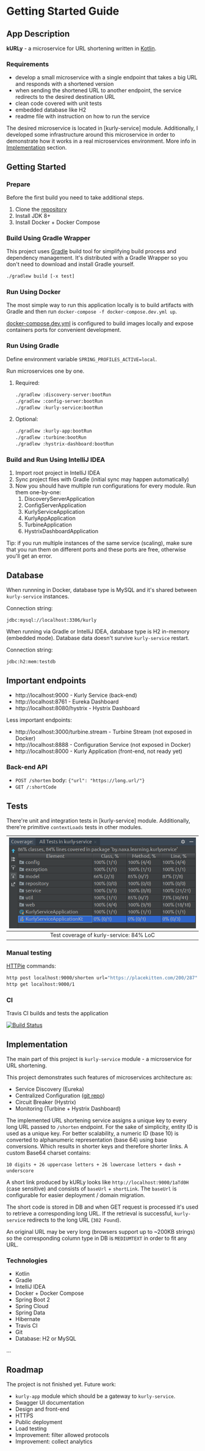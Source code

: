 # Getting Started Guide

## App Description

**kURLy** - a microservice for URL shortening written in [Kotlin](https://kotlinlang.org/).

### Requirements

* develop a small microservice with a single endpoint that takes a big URL and responds with a shortened version
* when sending the shortened URL to another endpoint, the service redirects to the desired destination URL
* clean code covered with unit tests
* embedded database like H2
* readme file with instruction on how to run the service

The desired microservice is located in [kurly-service] module.
Additionally, I developed some infrastructure around this microservice in order to demonstrate how it works in a real microservices environment.
More info in [Implementation](#implementation) section.

## Getting Started

### Prepare

Before the first build you need to take additional steps.

 1. Clone the [repository](https://github.com/naXa777/spring-cloud-url-shortener)
 2. Install JDK 8+
 3. Install Docker + Docker Compose

### Build Using Gradle Wrapper

This project uses [Gradle](https://gradle.org/) build tool for simplifying build process and dependency management.
It's distributed with a Gradle Wrapper so you don't need to download and install Gradle yourself.

```bash
./gradlew build [-x test]
```

### Run Using Docker

The most simple way to run this application locally is to build artifacts with Gradle and then run `docker-compose -f docker-compose.dev.yml up`.

[docker-compose.dev.yml](docker-compose.dev.yml) is configured to build images locally and expose containers ports for convenient development.

### Run Using Gradle

Define environment variable `SPRING_PROFILES_ACTIVE=local`.

Run microservices one by one.

1. Required:

    ```bash
    ./gradlew :discovery-server:bootRun
    ./gradlew :config-server:bootRun
    ./gradlew :kurly-service:bootRun
    ```

2. Optional:

    ```bash
    ./gradlew :kurly-app:bootRun
    ./gradlew :turbine:bootRun
    ./gradlew :hystrix-dashboard:bootRun
    ```

### Build and Run Using IntelliJ IDEA

1. Import root project in IntelliJ IDEA
2. Sync project files with Gradle (initial sync may happen automatically)
3. Now you should have multiple run configurations for every module. Run them one-by-one:
    1. DiscoveryServerApplication
    2. ConfigServerApplication
    3. KurlyServiceApplication
    4. KurlyAppApplication
    5. TurbineApplication
    6. HystrixDashboardApplication

Tip: if you run multiple instances of the same service (scaling),
     make sure that you run them on different ports and these ports are free, otherwise you'll get an error.

## Database

When runnning in Docker, database type is MySQL and it's shared between `kurly-service` instances.

Connection string:

    jdbc:mysql://localhost:3306/kurly

When running via Gradle or IntelliJ IDEA, database type is H2 in-memory (embedded mode).
Database data doesn't survive `kurly-service` restart.

Connection string:

    jdbc:h2:mem:testdb

## Important endpoints

* http://localhost:9000 - Kurly Service (back-end)
* http://localhost:8761 - Eureka Dashboard
* http://localhost:8080/hystrix - Hystrix Dashboard

Less important endpoints:

* http://localhost:3000/turbine.stream - Turbine Stream (not exposed in Docker)
* http://localhost:8888 - Configuration Service (not exposed in Docker)
* http://localhost:8000 - Kurly Application (front-end, not ready yet)

### Back-end API

* `POST /shorten`
    body: `{"url": "https://long.url/"}`
* `GET /:shortCode`

## Tests

There're unit and integration tests in [kurly-service] module.
Additionally, there're primitive `contextLoads` tests in other modules.

| ![screenshot](docs/screenshot-coverage-84.png) |
| :--------------------------------------------: |
| Test coverage of kurly-service: 84% LoC        |

### Manual testing

[HTTPie](https://httpie.org/) commands:
```bash
http post localhost:9000/shorten url="https://placekitten.com/200/287"
http get localhost:9000/1
```

### CI

Travis CI builds and tests the application

[![Build Status](https://travis-ci.com/naXa777/spring-cloud-url-shortener.svg?branch=master&style=flat)](https://travis-ci.com/naXa777/spring-cloud-url-shortener)

## Implementation

The main part of this project is `kurly-service` module - a microservice for URL shortening.

This project demonstrates such features of microservices architecture as:

* Service Discovery (Eureka)
* Centralized Configuration ([git repo](https://github.com/naXa777/spring-cloud-url-shortener-config))
* Circuit Breaker (Hystrix)
* Monitoring (Turbine + Hystrix Dashboard)

The implemented URL shortening service assigns a unique key to every long URL passed to `/shorten` endpoint.
For the sake of simplicity, entity ID is used as a unique key.
For better scalability, a numeric ID (base 10) is converted to alphanumeric representation (base 64) using base conversions.
Which results in shorter keys and therefore shorter links. A custom Base64 charset contains:

    10 digits + 26 uppercase letters + 26 lowercase letters + dash + underscore

A short link produced by kURLy looks like `http://localhost:9000/1aTd0H` (case sensitive) and consists of `baseUrl` + `shortLink`.
The `baseUrl` is configurable for easier deployment / domain migration.

The short code is stored in DB and when GET request is processed it's used to retrieve a corresponding long URL.
If the retrieval is successful, `kurly-service` redirects to the long URL (`302 Found`).

An original URL may be very long (browsers support up to ~200KB strings) 
so the corresponding column type in DB is `MEDIUMTEXT` in order to fit any URL.

### Technologies

* Kotlin
* Gradle
* IntelliJ IDEA
* Docker + Docker Compose
* Spring Boot 2
* Spring Cloud
* Spring Data
* Hibernate
* Travis CI
* Git
* Database: H2 or MySQL

...

## Roadmap

The project is not finished yet. Future work:

* `kurly-app` module which should be a gateway to `kurly-service`.
* Swagger UI documentation
* Design and front-end
* HTTPS
* Public deployment
* Load testing
* Improvement: filter allowed protocols
* Improvement: collect analytics
